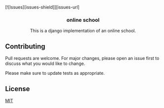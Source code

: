 
[![Issues][issues-shield]][issues-url]
<br />
<p align="center">
  

  <h3 align="center">online school</h3>
  <p align="center">
    This is a django implementation of an online school.
  
  </p>
</p>

## Contributing
Pull requests are welcome. For major changes, please open an issue first to discuss what you would like to change.

Please make sure to update tests as appropriate.

## License
[MIT](https://choosealicense.com/licenses/mit/)





